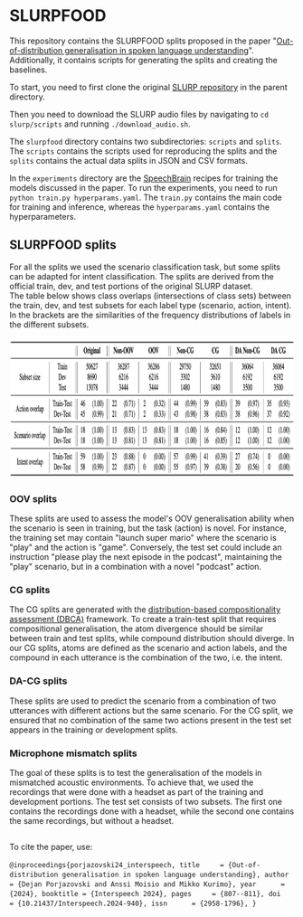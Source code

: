 # SLURPFOOD

This repository contains the SLURPFOOD splits proposed in the paper "[Out-of-distribution generalisation in spoken language understanding](https://arxiv.org/abs/2407.07425)".
Additionally, it contains scripts for generating the splits and creating the baselines.

To start, you need to first clone the original [SLURP repository](https://github.com/pswietojanski/slurp) in the parent directory.

Then you need to download the SLURP audio files by navigating to `cd slurp/scripts` and running `./download_audio.sh`.


The `slurpfood` directory contains two subdirectories: `scripts` and `splits`. The `scripts` contains the scripts used for reproducing the splits and the `splits` contains the actual data splits in JSON and CSV formats.

In the `experiments` directory are the [SpeechBrain](https://github.com/speechbrain/speechbrain) recipes for training the models discussed in the paper. To run the experiments, you need to run `python train.py hyperparams.yaml`. The `train.py` contains the main code for training and inference, whereas the `hyperparams.yaml` contains the hyperparameters.


## SLURPFOOD splits
For all the splits we used the scenario classification task, but some splits can be adapted for intent classification. The splits are derived from the official train, dev, and test portions of the original SLURP dataset.\
The table below shows class overlaps (intersections of class sets) between the train, dev, and test subsets for each label type (scenario, action, intent). In the brackets are the similarities of the frequency distributions of labels in the different subsets.
<!-- ![Data statistics](data_stats.png) -->
<img src="data_stats.png" alt="Data statistics" width="900" height="250">



### OOV splits
These splits are used to assess the model's OOV generalisation ability when the scenario is seen in training, but the task (action) is novel.
For instance, the training set may contain "launch super mario" where the scenario is "play" and the action is "game". Conversely, the test set could include an instruction "please play the next episode in the podcast", maintaining the "play" scenario, but in a combination with a novel "podcast" action.

### CG splits
The CG splits are generated with the [distribution-based compositionality assessment (DBCA)](
https://doi.org/10.48550/arXiv.1912.09713) framework. To create a train-test split that requires compositional generalisation, the atom divergence should be similar between train and test splits, while compound distribution should diverge. In our CG splits, atoms are defined as the scenario and action labels, and the compound in each utterance is the combination of the two, i.e. the intent.

### DA-CG splits
These splits are used to predict the scenario from a combination of two utterances with different actions but the same scenario. For the CG split, we ensured that no combination of the same two actions present in the test set appears in the training or development splits.

### Microphone mismatch splits
The goal of these splits is to test the generalisation of the models in mismatched acoustic environments. To achieve that, we used the recordings that were done with a headset as part of the training and development portions. The test set consists of two subsets. The first one contains the recordings done with a headset, while the second one contains the same recordings, but without a headset.

##
To cite the paper, use:

`
@inproceedings{porjazovski24_interspeech,
  title     = {Out-of-distribution generalisation in spoken language understanding},
  author    = {Dejan Porjazovski and Anssi Moisio and Mikko Kurimo},
  year      = {2024},
  booktitle = {Interspeech 2024},
  pages     = {807--811},
  doi       = {10.21437/Interspeech.2024-940},
  issn      = {2958-1796},
}
`
